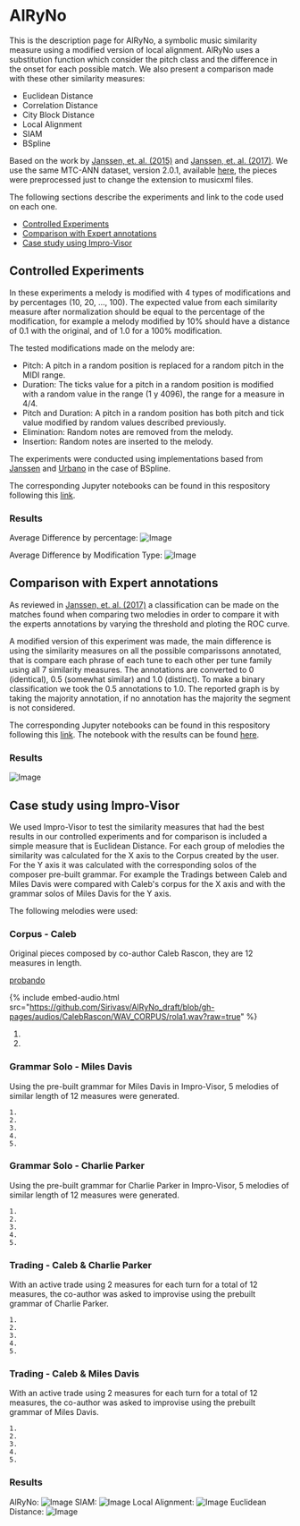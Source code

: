 # AlRyNo 

This is the description page for AlRyNo, a symbolic music similarity measure using a modified version of local alignment. AlRyNo uses a substitution function which consider the pitch class and the difference in the onset for each possible match.
We also present a comparison made with these other similarity measures:
  * Euclidean Distance
  * Correlation Distance
  * City Block Distance
  * Local Alignment
  * SIAM
  * BSpline

Based on the work by  [Janssen, et. al. (2015)](https://dspace.library.uu.nl/handle/1874/321370 ) and [Janssen, et. al. (2017)](https://www.tandfonline.com/doi/pdf/10.1080/09298215.2017.1316292). We use the same MTC-ANN dataset, version 2.0.1, available [here](http://www.liederenbank.nl/mtc/#), the pieces were preprocessed just to change the extension to musicxml files.

The following sections describe the experiments and link to the code used on each one.

 * [Controlled Experiments](#controlled-experiments)
 * [Comparison with Expert annotations](#Comparison-with-expert-annotations)
 * [Case study using Impro-Visor](#case-study-using-impro-visor)

## Controlled Experiments

In these experiments a melody is modified with 4 types of modifications and by percentages (10, 20, ..., 100). The expected value from each similarity measure after normalization should be equal to the percentage of the modification, for example a melody modified by 10% should have a distance of 0.1 with the original, and of 1.0 for a 100% modification.

The tested modifications made on the melody are:

 * Pitch: A pitch in a random position is replaced for a random pitch in the MIDI range.
 * Duration: The ticks value for a pitch in a random position is modified with a random value in the range (1 y 4096), the range for a measure in 4/4.
 * Pitch and Duration: A pitch in a random position has both pitch and tick value modified by random values described previously.
 * Elimination: Random notes are removed from the melody.
 * Insertion: Random notes are inserted to the melody.

The experiments were conducted using implementations based from [Janssen](https://github.com/BeritJanssen/MelodicOccurrences) and [Urbano](https://github.com/julian-urbano/MelodyShape) in the case of BSpline.

The corresponding Jupyter notebooks can be found in this respository following this [link](https://github.com/Sirivasv/AlRyNo_draft/tree/main/ControlledExperiments).

### Results

Average Difference by percentage:
![Image](./images/grafica_diferencias_promedio_transformaciones.png)

Average Difference by Modification Type:
![Image](./images/grafica_diferencias_promedio_por_tipo_transformacion.png)


## Comparison with Expert annotations

As reviewed in [Janssen, et. al. (2017)](https://www.tandfonline.com/doi/pdf/10.1080/09298215.2017.1316292) a classification can be made on the matches found when comparing two melodies in order to compare it with the experts annotations by varying the threshold and ploting the ROC curve.

A modified version of this experiment was made, the main difference is using the similarity measures on all the possible comparissons annotated, that is compare each phrase of each tune to each other per tune family using all 7 similarity measures. The annotations are converted to 0 (identical), 0.5 (somewhat similar) and 1.0 (distinct). To make a binary classification we took the 0.5 annotations to 1.0. The reported graph is by taking the majority annotation, if no annotation has the majority the segment is not considered.

The corresponding Jupyter notebooks can be found in this respository following this [link](https://github.com/Sirivasv/AlRyNo_draft/tree/main/ROC_Analysis). The notebook with the results can be found [here](https://github.com/Sirivasv/AlRyNo_draft/blob/main/ROC_Analysis/ROC_ANALYSIS.ipynb).

### Results
![Image](./images/ROC_7.png)

## Case study using Impro-Visor

We used Impro-Visor to test the similarity measures that had the best results in our controlled experiments and for comparison is included a simple measure that is Euclidean Distance. For each group of melodies the similarity was calculated for the X axis to the Corpus created by the user. For the Y axis it was calculated with the corresponding solos of the composer pre-built grammar. For example the Tradings between Caleb and Miles Davis were compared with Caleb's corpus for the X axis and with the grammar solos of Miles Davis for the Y axis.

The following melodies were used:

### Corpus - Caleb
  Original pieces composed by co-author Caleb Rascon, they are 12 measures in length.

[probando](./audios/CalebRascon/WAV_CORPUS/rola1.wav)

{% include embed-audio.html src="https://github.com/Sirivasv/AlRyNo_draft/blob/gh-pages/audios/CalebRascon/WAV_CORPUS/rola1.wav?raw=true" %}

  1.
  2. 

### Grammar Solo - Miles Davis
  Using the pre-built grammar for Miles Davis in Impro-Visor, 5 melodies of similar length of 12 measures were generated.
    
    1. 
    2.
    3.
    4.
    5.

### Grammar Solo - Charlie Parker
  Using the pre-built grammar for Charlie Parker in Impro-Visor, 5 melodies of similar length of 12 measures were generated.

    1. 
    2.
    3.
    4.
    5.

### Trading - Caleb & Charlie Parker
  With an active trade using 2 measures for each turn for a total of 12 measures, the co-author was asked to improvise using the prebuilt grammar of Charlie Parker.

    1. 
    2.
    3.
    4.
    5.
  
### Trading - Caleb & Miles Davis
  With an active trade using 2 measures for each turn for a total of 12 measures, the co-author was asked to improvise using the prebuilt grammar of Miles Davis.

    1. 
    2.
    3.
    4.
    5.

### Results
AlRyNo:
![Image](./images/2DPlane_AlRyNo.png)
SIAM:
![Image](./images/2DPlane_SIAM.png)
Local Alignment:
![Image](./images/2DPlane_LocalAlignment.png)
Euclidean Distance:
![Image](./images/2DPlane_EuclideanDistance.png)